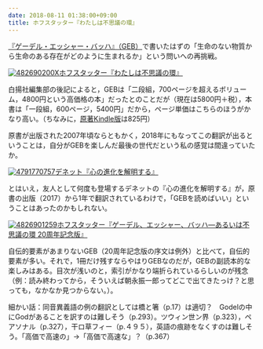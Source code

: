 ```yaml
---
date: 2018-08-11 01:38:00+09:00
title: ホフスタッター『わたしは不思議の環』
---
```


[『ゲーデル・エッシャー・バッハ』（GEB）](https://www.amazon.co.jp/exec/obidos/asin/4826900252/inquisitor-22/)で書いたはずの「生命のない物質から生命のある存在がどのように生まれるか」という問いへの再挑戦。

[![482690200X](https://images-fe.ssl-images-amazon.com/images/P/482690200X.09.jpg)](https://www.amazon.co.jp/exec/obidos/asin/482690200X/inquisitor-22/)[ホフスタッター『わたしは不思議の環』](https://www.amazon.co.jp/exec/obidos/asin/482690200X/inquisitor-22/)

白揚社編集部の後記によると，GEBは「二段組，700ページを超えるボリューム，4800円という高価格の本」だったとのことだが（現在は5800円＋税），本書は「一段組，600ページ，5400円」だから，ページ単価はこちらのほうがかなり高い。（ちなみに，[原著Kindle版](https://www.amazon.co.jp/exec/obidos/asin/B06XCD1C29/inquisitor-22/)は825円）

原書が出版された2007年頃ならともかく，2018年にもなってこの翻訳が出るということは，自分がGEBを楽しんだ最後の世代だという私の感覚は間違っていたか。

[![4791770757](https://images-fe.ssl-images-amazon.com/images/P/4791770757.09.jpg)](https://www.amazon.co.jp/exec/obidos/asin/4791770757/inquisitor-22/)[デネット『心の進化を解明する』](https://www.amazon.co.jp/exec/obidos/asin/4791770757/inquisitor-22/)

とはいえ，友人として何度も登場するデネットの『心の進化を解明する』が，原書の出版（2017）から1年で翻訳されているわけで，「GEBを読めばいい」ということはあったのかもしれない。

[![4826901259](https://images-fe.ssl-images-amazon.com/images/P/4826901259.09.jpg)](https://www.amazon.co.jp/exec/obidos/asin/4826901259/inquisitor-22/)[ホフスタッター『ゲーデル、エッシャー、バッハ―あるいは不思議の環 20周年記念版』](https://www.amazon.co.jp/exec/obidos/asin/4826901259/inquisitor-22/)

自伝的要素があまりないGEB（20周年記念版の序文は例外）と比べて，自伝的要素が多い。それで，1冊だけ残すならやはりGEBなのだが，GEBの副読本的な楽しみはある。目次が浅いのと，索引がかなり端折られているらしいのが残念（例：読み終わってから，そういえば朝永振一郎ってどこで出てきたっけ？と思っても，なかなか見つからない。）。

細かい話：同音異義語の例の翻訳としては橋と箸（p.17）は適切？　Godelの中にGodがあることを訳すのは難しそう（p.293）。ツウィン世ン界（p.323），ペアソナル（p.327），干ロ草フィー（p.４９５），英語の痕跡をなくすのは難しそう。「高価で高速の」→「高価で高速な」？（p.367）
